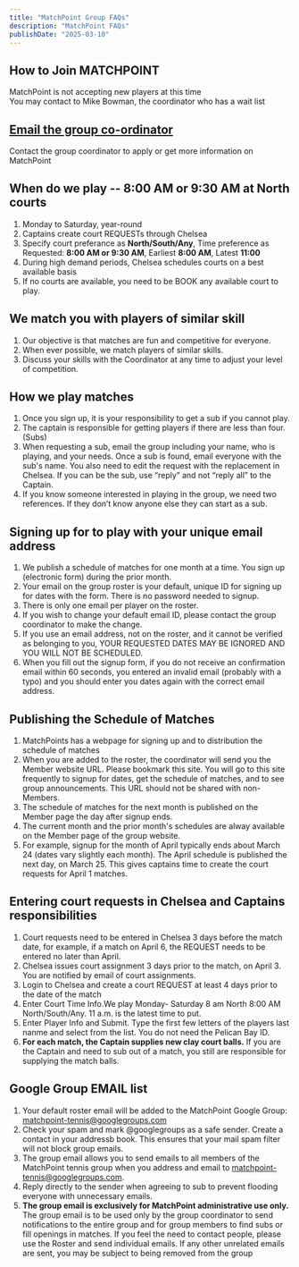```yaml
---
title: "MatchPoint Group FAQs"
description: "MatchPoint FAQs"
publishDate: "2025-03-10"
---
```

## How to Join MATCHPOINT

MatchPoint is not accepting new players at this time\
You may contact to Mike Bowman, the coordinator who has a wait list

## [Email the group co-ordinator](mailto:m.bowman@yahoo.com)

Contact the group coordinator to apply or get more information on MatchPoint

## When do we play -- 8:00 AM or 9:30 AM at North courts

1. Monday to Saturday, year-round
2. Captains create court REQUESTs through Chelsea
3. Specify court preferance as **North/South/Any**,
   Time preference as Requested: **8:00 AM or 9:30 AM**,  Earliest **8:00 AM**, Latest **11:00**
4. During high demand periods, Chelsea schedules courts on a best available basis
5. If no courts are available, you need to be BOOK any available court to play.

## We match you with players of similar skill
1. Our objective is that matches are fun and competitive for everyone.
2. When ever possible, we match players of similar skills.
3. Discuss your skills with the Coordinator at any time to adjust your level of competition.

## How we play matches

1. Once you sign up, it is your responsibility to get a sub if you cannot play.
2. The captain is responsible for getting players if there are less than four. (Subs)
3. When requesting a sub, email the group including your name, who is playing, and your needs. Once a sub is found, email everyone with the sub's name. You also need to edit the request with the replacement in Chelsea. If you can be the sub, use “reply” and not “reply all” to the Captain.
4. If you know someone interested in playing in the group, we need two references. If they don’t know anyone else they can start as a sub.

## Signing up for to play with your unique email address

1. We publish a schedule of matches for one month at a time.  You sign up (electronic form) during the prior month.
3. Your email on the group roster is your default, unique ID for signing up for dates with the form. There is no password needed to signup.
4. There is only one email per player on the roster.
5. If you wish to change your default email ID, please contact the group coordinator to make the change.
6. If you use an email address, not on the roster, and it cannot be verified as belonging to you, YOUR REQUESTED DATES MAY BE IGNORED AND YOU WILL NOT BE SCHEDULED.
7. When you fill out the signup form, if you do not receive an confirmation email within 60 seconds, you entered an invalid email (probably with a typo) and you should enter you dates again with the correct email address.

## Publishing the Schedule of Matches

1. MatchPoints has a webpage for signing up and to distribution the schedule of matches
2. When you are added to the roster, the coordinator will send you the Member website URL.  Please bookmark this site. You will go to this site frequently to signup for dates, get the schedule of matches, and to see group announcements.  This URL should not be shared with non-Members.
3. The schedule of matches for the next month is published on the Member page the day after signup ends.
4. The current month and the prior month's schedules are alway available on the Member page of the group website.
5. For example, signup for the month of April typically ends about March 24 (dates vary slightly each month). The April schedule is published the next day, on March 25. This gives captains time to create the court requests for April 1 matches.

## Entering court requests in Chelsea and Captains responsibilities

1. Court requests need to be entered in Chelsea 3 days before the match date, for example, if a match on April 6, the REQUEST needs to be entered no later than April.
2. Chelsea issues court assignment 3 days prior to the match, on April 3. You are notified by email of court assignments.
3. Login to Chelsea and create a court REQUEST at least 4 days prior to the date of the match
4. Enter Court Time Info.We play Monday- Saturday 8 am North 8:00 AM North/South/Any. 11 a.m. is the latest time to put.
5. Enter Player Info and Submit.
   Type the first few letters of the players last nanme and select from the list.  You do not need the Pelican Bay ID.
6. **For each match, the Captain supplies new clay court balls.** If you are the Captain and need to sub out of a match, you still are responsible for supplying the match balls.

## Google Group EMAIL list

1. Your default roster email will be added to the MatchPoint Google Group: <matchpoint-tennis@googlegroups.com>
2. Check your spam and mark @googlegroups as a safe sender. Create a contact in your addressb book. This ensures that your mail spam filter will not block group emails.
3. The group email allows you to send emails to all members of the MatchPoint tennis group when you address and email to <matchpoint-tennis@googlegroups.com>.
4. Reply directly to the sender when agreeing to sub to prevent flooding everyone with unnecessary emails.
5. **The group email is exclusively for MatchPoint administrative use only.** The group email is to be used only by the group coordinator to send notifications to the entire group and for group members to find subs or fill openings in matches.
If you feel the need to contact people, please use the Roster and send individual emails. If any other unrelated emails are sent, you may be subject to being removed from the group
